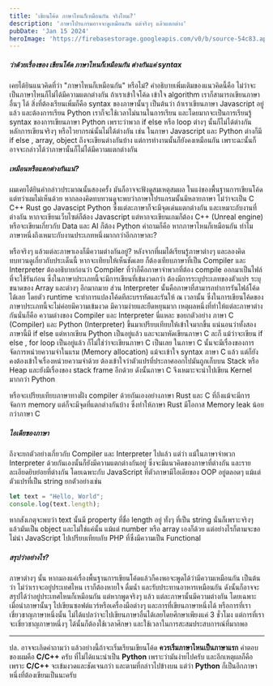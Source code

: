 ```yaml
---
title: 'เขียนโค้ด ภาษาไหนก็เหมือนกัน จริงไหม?'
description: 'ภาษาโปรแกรมอาจจะดูเหมือนกัน แต่จริงๆ แล้วแตกต่าง'
pubDate: 'Jan 15 2024'
heroImage: 'https://firebasestorage.googleapis.com/v0/b/source-54c83.appspot.com/o/source%2Ffor-blog%2Fcode.jpg?alt=media'
---
```


##### ว่าด้วยเรื่องของ เขียนโค้ด ภาษาไหนก็เหมือนกัน ต่างกันแค่ syntax

เคยได้ยินแนวคิดที่ว่า "ภาษาไหนก็เหมือนกัน" หรือไม่? คำอธิบายเพิ่มเติมของแนวคิดนี้คือ ไม่ว่าจะเป็นภาษาไหนก็ไม่ได้มีความแตกต่างกัน ถ้าเราเข้าใจโค้ด เข้าใจ algorithm เราก็สามารถเขียนภาษาอื่นๆ ได้ สิ่งที่ต้องเรียนเพิ่มก็คือ syntax ของภาษานั้นๆ 
เป็นต้นว่า ถ้าเราเขียนภาษา Javascript อยู่แล้ว และต้องการเรียน Python เราก็จะใช้เวลาไม่นานในการเรียน และโดยมากจะเป็นการเรียนรู้ syntax ของการเขียนภาษา Python
เพราะว่าพวก if else หรือ loop ต่างๆ นั้นก็ไม่ได้ต่างกัน หลักการเขียนจริงๆ หรือไวยากรณ์นั้นไม่ได้ต่างกัน เช่น ในภาษา Javascript และ Python ต่างก็มี if else , array, object ถึงจะเขียนต่างกันบ้าง แต่การทำงานนั้นก็ยังคงเหมือนกัน เพราะฉะนั้นก็อาจจะกล่าวได้ว่าภาษานั้นก็ไม่ได้มีความแตกต่างกัน

##### เหมือนหรือแตกต่างกันแน่?

ผมเคยได้ยินคำกล่าวประมาณนั้นสองครั้ง มันก็อาจจะฟังดูสมเหตุสมผล ในแง่ของพื้นฐานการเขียนโค้ด แต่ทว่าผมไม่เห็นด้วย  หากลองคิดทบทวนดูจะพบว่าภาษาโปรแกรมนั้นมีหลายภาษา ไม่ว่าจะเป็น C C++ Rust go Javascipt Python ซึ่งแต่ละภาษาก็จะมีจุดเด่นแตกต่างกัน และเหมาะกับงานที่ต่างกัน หากจะเขียนเว็บไซต์ก็ต้อง Javascript แต่หากจะเขียนเกมก็ต้อง C++ (Unreal engine) หรือจะเขียนเกี่ยวกับ Data และ AI ก็ต้อง Python คำถามก็คือ หากภาษาไหนก็เหมือนกัน ทำไมภาษาหนึ่งถึงเหมาะกับงานประเภทหนึ่งมากกว่าอีกภาษาละ?

หรือจริงๆ แล้วแต่ละภาษาเองก็มีความต่างกันอยู่? หลังจากที่ผมได้เรียนรู้ภาษาต่างๆ และลองคิดทบทวนดูเกี่ยวกับประเด็นนี้ หากจะเทียบให้เห็นชัดเลย ก็ต้องเทียบภาษาที่เป็น Compiler และ Interpreter ต้องอธิบายก่อนว่า Compiler ที่ว่าก็คือภาษาจำพวกที่ต้อง compile ออกมาเป็นไฟล์ที่จะใช้รันก่อน ซึ่งในภาษาประเภทนี้จะมีการเขียนที่เข้มงวดกว่า ต้องมีการระบุประเภทของตัวแปร ระบุขนาดของ Array และต่างๆ อีกมากมาย ส่วน Interpreter นั้นคือภาษาที่สามารถทำการรันไฟล์โค้ดได้เลย โดยตัว runtime จะทำการแปลงโค้ดทีละบรรทัดและรันให้ ณ เวลานั้น ซึ่งในการเขียนโค้ดของภาษาประเภทนี้จะไม่ค่อยมีความเข้มงวด มีความง่ายและยืดหยุนมาก เหตุผลหนึ่งที่ทำให้แต่ละภาษาต่างกันนั่นก็คือ ความต่างของ Compiler และ Interpreter นี่แหละ ขอยกตัวอย่าง ภาษา C (Compiler) และ Python (Interpreter) ขึ้นมาเปรียบเทียบให้เข้าใจมากขึ้น แน่นอนว่าทั้งสองภาษานี้มี if else แต่หากเขียน Python เป็นอยู่แล้ว และจะมาหัดเขียนภาษา C ละก็ แม้ว่าจะเขียน if else , for loop เป็นอยู่แล้ว ก็ไม่ใช่ว่าจะเขียนภาษา C เป็นเลย ในภาษา C นั้นจะมีเรื่องของการจัดการหน่วยความจำในแรม (Memory allocation) แม้จะเข้าใจ syntax ภาษา C แล้ว แต่ก็ยังคงต้องเข้าใจเรื่องหน่วยความจำด้วย ต้องเข้าใจว่าตัวแปรที่ประกาศออกไปมันถูกเก็บบน Stack หรือ Heap และยังมีเรื่องของ stack frame อีกด้วย ดังนั้นภาษา C จึงเหมาะจะนำไปเขียน Kernel มากกว่า Python

หรือจะเปรียบเทียบภาษาทางฝั่ง compiler ด้วยกันเองอย่างภาษา Rust และ C ที่ถึงแม้จะมีการจัดการ memory แต่ก็จะมีจุดที่แตกต่างกันบ้าง ซึ่งทำให้ภาษา Rust มีโอกาส Memory leak น้อยกว่าภาษา C

##### ไอเดียของภาษา

ถึงจะยกตัวอย่างเกี่ยวกับ Compiler และ Interpreter ไปแล้ว แต่ว่า แม้ในภาษาจำพวก Interpreter ด้วยกันเองนั้นก็ยังมีความแตกต่างกันอยู่ ซึ่งจะมีแนวคิดของภาษาที่ต่างกัน และรายละเอียดยิบย่อยที่ต่างกัน โดยเฉพาะกับ JavaScript ที่ตัวภาษามีไอเดียของ OOP อยู่ตลอดๆ แม้แต่ตัวแปรที่เป็น string ยกตัวอย่างเช่น

```js
let text = "Hello, World";
console.log(text.length);
```

หากสังเกตุจะพบว่า text นั้นมี property ที่ชื่อ length อยู่ ทั่งๆ ที่เป็น string นั่นก็เพราะจริงๆ แล้วมันเป็น object และไม่ใช่แค่นั้น แม้แต่ number หรือ array เองก็ด้วย แต่อย่างไรก็ตามจะขอไม่นำ JavaScript ไปเปรียบเทียบกับ PHP ที่ซึ่งมีความเป็น Functional

##### สรุปว่าอย่างไร?

ภาษาต่างๆ นั้น หากมองแค่เรื่องพื้นฐานการเขียนโค้ดแล้วก็คงพอจะพูดได้ว่ามีความเหมือนกัน
เป็นต้นว่า ไม่ว่าเราจะอยู่ประเทศไหน เราก็ต้องหายใจ ดื่มน้ำ และรับประทานอาหารเหมือนกัน ดังนั้นก็อาจจะสรุปได้ว่าอยู่ประเทศไหนก็เหมือนกัน
แต่หากพูดจริงๆ แล้ว แต่ละภาษานั้นมีความต่างกัน โดยเฉพาะเมื่อนำภาษานั้นๆ ไปเขียนซอฟต์แวร์หรือเครื่องมือต่างๆ และการที่เขียนภาษาหนึ่งได้ หรือการที่เราเชี่ยวชาญภาษาหนึ่งนั้น ไม่ได้แปลว่าจะไปเขียนภาษาอื่นได้เลยโดยศึกษาเพียงแค่ 3 ชั่วโมง แต่การที่เราจะเชี่ยวชาญภาษาหนึ่งๆ ได้นั้นก็ต้องใช้เวลาศึกษา และใช้เวลาในการสะสมประสบการณ์ที่มากพอ

---

ปล. อาจจะเกิดคำถามว่า แล้วอย่างนี้ถ้าจะเริ่มเรียนเขียนโค้ด **ควรเริ่มภาษาไหนเป็นภาษาแรก** 
คำตอบของผมคือ **C/C++** ครับ ที่ไม่ได้แนะนำเป็น **Python** เพราะว่ามันง่ายไปครับ
และอีกเหตุผลก็คือ เพราะ **C/C++** จะเข้มงวดและชัดเจนกว่า และตามที่กล่าวไปข้างบน
แต่ว่า **Python** ก็เป็นอีกภาษาหนึ่งที่ต้องเขียนเป็นนะครับ 